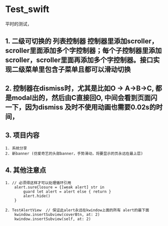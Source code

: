 # Test_swift
平时的测试，

## 1.   二级可切换的 列表控制器 控制器里添加scroller，scroller里面添加多个字控制器；每个子控制器里添加scroller，scroller里面再添加多个字控制器。接口实现二级菜单里包含子菜单且都可以滑动切换

## 2.  控制器在dismiss时，尤其是比如O -> A->B->C,  都是modal出的，然后由C直接回O, 中间会看到页面闪一下，因为dismiss 及时不使用动画也需要0.02s的时间，

## 3.  项目内容
    1. 系统分享
    2. 新banner (仿爱奇艺的头部banner，手势滑动，将要显示的页永远在最上层)
## 4. 其他注意点
	1. // 必须得这样才可以处理循环引用
        alert.sureClosure = {[weak alert] str in
            guard let alert = alert else { return }
            alert.hide()
        }   
   
	2. TestAlertView  // 保证此alert永远在kwindow上面的所有 alert的最下面
        kwindow.insertSubview(coverBtn, at: 2)
        kwindow.insertSubview(self, at: 2)